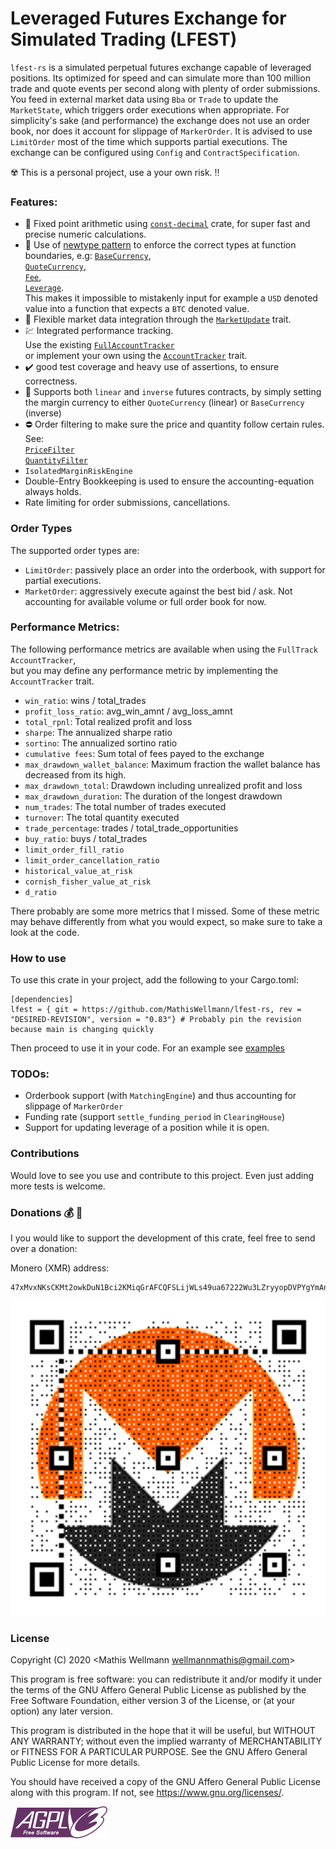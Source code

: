 # Leveraged Futures Exchange for Simulated Trading (LFEST)

`lfest-rs` is a simulated perpetual futures exchange capable of leveraged positions.
Its optimized for speed and can simulate more than 100 million trade and quote events per second along with plenty of order submissions.
You feed in external market data using `Bba` or `Trade` to update the `MarketState`, 
which triggers order executions when appropriate.
For simplicity's sake (and performance) the exchange does not use an order book, nor does it account for slippage of `MarkerOrder`.
It is advised to use `LimitOrder` most of the time which supports partial executions.
The exchange can be configured using `Config` and `ContractSpecification`.

:radioactive: This is a personal project, use a your own risk. :bangbang:

### Features:
- :currency_exchange: Fixed point arithmetic using [`const-decimal`](https://github.com/OliverNChalk/const-decimal) crate, for super fast and precise numeric calculations.
- :brain: Use of [newtype pattern](https://doc.rust-lang.org/book/ch19-04-advanced-types.html) to enforce the correct types at function boundaries, e.g:
[`BaseCurrency`](https://docs.rs/lfest/latest/lfest/prelude/struct.BaseCurrency.html),   
[`QuoteCurrency`](https://docs.rs/lfest/latest/lfest/prelude/struct.QuoteCurrency.html),   
[`Fee`](https://docs.rs/lfest/latest/lfest/prelude/struct.Fee.html),    
[`Leverage`](https://docs.rs/lfest/latest/lfest/prelude/struct.Leverage.html).      
This makes it impossible to mistakenly input for example a `USD` denoted value into a function that expects a `BTC` denoted value.    
- :satellite: Flexible market data integration through the [`MarketUpdate`](https://docs.rs/lfest/latest/lfest/prelude/enum.MarketUpdate.html) trait.
- :chart: Integrated performance tracking.    
Use the existing [`FullAccountTracker`](https://docs.rs/lfest/latest/lfest/account_tracker/struct.FullAccountTracker.html)  
or implement your own using the [`AccountTracker`](https://docs.rs/lfest/latest/lfest/account_tracker/trait.AccountTracker.html) trait.
- :heavy_check_mark: good test coverage and heavy use of assertions, to ensure correctness.
- :page_with_curl: Supports both `linear` and `inverse` futures contracts, 
by simply setting the margin currency to either `QuoteCurrency` (linear) or `BaseCurrency` (inverse)
- :no_entry: Order filtering to make sure the price and quantity follow certain rules. See:    
[`PriceFilter`](https://docs.rs/lfest/latest/lfest/prelude/struct.PriceFilter.html)     
[`QuantityFilter`](https://docs.rs/lfest/latest/lfest/prelude/struct.QuantityFilter.html)    
- `IsolatedMarginRiskEngine`
- Double-Entry Bookkeeping is used to ensure the accounting-equation always holds.
- Rate limiting for order submissions, cancellations.

### Order Types
The supported order types are:
- `LimitOrder`: passively place an order into the orderbook, with support for partial executions.
- `MarketOrder`: aggressively execute against the best bid / ask. Not accounting for available volume or full order book for now.

### Performance Metrics:
The following performance metrics are available when using the `FullTrack` `AccountTracker`,   
but you may define any performance metric by implementing the `AccountTracker` trait.
- `win_ratio`: wins / total_trades
- `profit_loss_ratio`: avg_win_amnt / avg_loss_amnt
- `total_rpnl`: Total realized profit and loss
- `sharpe`: The annualized sharpe ratio
- `sortino`: The annualized sortino ratio
- `cumulative fees`: Sum total of fees payed to the exchange
- `max_drawdown_wallet_balance`: Maximum fraction the wallet balance has decreased from its high.
- `max_drawdown_total`: Drawdown including unrealized profit and loss
- `max_drawdown_duration`: The duration of the longest drawdown
- `num_trades`: The total number of trades executed
- `turnover`: The total quantity executed 
- `trade_percentage`: trades / total_trade_opportunities
- `buy_ratio`: buys / total_trades
- `limit_order_fill_ratio`
- `limit_order_cancellation_ratio`
- `historical_value_at_risk`
- `cornish_fisher_value_at_risk`
- `d_ratio`

There probably are some more metrics that I missed.
Some of these metric may behave differently from what you would expect, so make sure to take a look at the code.

### How to use
To use this crate in your project, add the following to your Cargo.toml:
```ignore
[dependencies]
lfest = { git = https://github.com/MathisWellmann/lfest-rs, rev = "DESIRED-REVISION", version = "0.83"} # Probably pin the revision because main is changing quickly
```

Then proceed to use it in your code.
For an example see [examples](examples/basic.rs)

### TODOs:
- Orderbook support (with `MatchingEngine`) and thus accounting for slippage of `MarkerOrder`
- Funding rate (support `settle_funding_period` in `ClearingHouse`)
- Support for updating leverage of a position while it is open.

### Contributions
Would love to see you use and contribute to this project. Even just adding more tests is welcome.

### Donations :moneybag: :money_with_wings:
I you would like to support the development of this crate, feel free to send over a donation:

Monero (XMR) address:
```plain
47xMvxNKsCKMt2owkDuN1Bci2KMiqGrAFCQFSLijWLs49ua67222Wu3LZryyopDVPYgYmAnYkSZSz9ZW2buaDwdyKTWGwwb
```

![monero](img/monero_donations_qrcode.png)

### License
Copyright (C) 2020  <Mathis Wellmann wellmannmathis@gmail.com>

This program is free software: you can redistribute it and/or modify
it under the terms of the GNU Affero General Public License as published by
the Free Software Foundation, either version 3 of the License, or
(at your option) any later version.

This program is distributed in the hope that it will be useful,
but WITHOUT ANY WARRANTY; without even the implied warranty of
MERCHANTABILITY or FITNESS FOR A PARTICULAR PURPOSE.  See the
GNU Affero General Public License for more details.

You should have received a copy of the GNU Affero General Public License
along with this program.  If not, see <https://www.gnu.org/licenses/>.

![GNU AGPLv3](img/agplv3.png)
